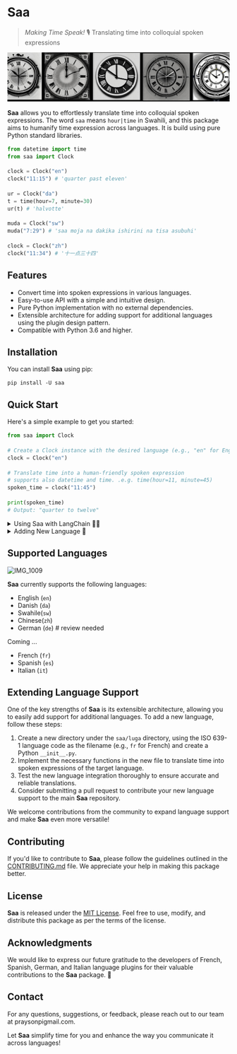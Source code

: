 # Saa
> _Making Time Speak!_ 🎙️
Translating time into colloquial spoken expressions

![Saa OpenJourny](watch.png)

**Saa** allows you to effortlessly translate time into colloquial spoken expressions. The word `saa` means `hour|time` in Swahili, and this package aims to humanify time expression across languages. It is build using pure Python standard libraries.

```python
from datetime import time
from saa import Clock

clock = Clock("en")
clock("11:15") # 'quarter past eleven'

ur = Clock("da")
t = time(hour=7, minute=30)
ur(t) # 'halvotte'

muda = Clock("sw")
muda("7:29") # 'saa moja na dakika ishirini na tisa asubuhi'

clock = Clock("zh")
clock("11:34") # '十一点三十四'

```

## Features

- Convert time into spoken expressions in various languages.
- Easy-to-use API with a simple and intuitive design.
- Pure Python implementation with no external dependencies.
- Extensible architecture for adding support for additional languages using the plugin design pattern.
- Compatible with Python 3.6 and higher.

## Installation

You can install **Saa** using pip:

```shell
pip install -U saa
```

## Quick Start

Here's a simple example to get you started:

```python
from saa import Clock

# Create a Clock instance with the desired language (e.g., "en" for English)
clock = Clock("en")

# Translate time into a human-friendly spoken expression
# supports also datetime and time. .e.g. time(hour=11, minute=45)
spoken_time = clock("11:45")

print(spoken_time)
# Output: "quarter to twelve"
```

<details>
  <summary>Using Saa with LangChain 🦜🔗</summary>

```python
from datetime import datetime
from langchain.agents import initialize_agent, Tool
from langchain.agents import AgentType
from langchain.llms import OpenAI
from langchain import SerpAPIWrapper
from saa import Clock

search = SerpAPIWrapper()
clock = Clock("en")

tools = [
    Tool(
        name="Search",
        func=search.run,
        description="useful for when you need to answer questions about current events",
    ),
    Tool(
        name="Saa",
        func=lambda x:  f"It is {clock(datetime.now())}",
        description=("A Current Timer teller. Use this more s about what is current "
                     "time, like 'what time is it?' or 'what is the current clock?'"),
        return_direct=False,
    ),
]

agent = initialize_agent(
    tools,
    OpenAI(temperature=0),
    agent=AgentType.ZERO_SHOT_REACT_DESCRIPTION,
    verbose=True,
)

if __name__ == "__main__":

    user_input = input("Human: ") 
    print(agent.run(user_input))
  ```
Example: 
Prompt: `How many minutes are left before it is a quarter past twelve? Think step by step` 

![image](https://github.com/Proteusiq/saa/assets/14926709/5244c159-5fc3-4ac6-a9fa-829f9cf6ece6)

</details>

<details>
  <summary>Adding New Language 💾</summary>

Using `Kiswahili` as an example of how to add a new language
 1. Create a folder under `saa/luga` directory, using the ISO 639-1 language code, with dunder init python file.
 ```bash
 mkdir saa/luga/sw && touch saa/luga/sw/__init__.py
 ```

 2. Contents of  `__init__.py` must have the following pattern
 ```python
from dataclasses import dataclass
from saa.core.language import Luga


@dataclass(init=False, eq=False, repr=False, frozen=False)
class LanguageName(Luga):
    ...

class Language(LanguageName):
    pass
 ```

So for `Swahili` the skeleton of `saa/luga/sw/__init__.py` would be:

```python
...

@dataclass(init=False, eq=False, repr=False, frozen=False)
class Swahili(Luga):
    ...

class Language(Swahili):
    pass
...
```

Since we are implementing `Luga`, our tasks now are to implement both the properties (`time`, `number_connector`, `connect_format`) and static methods (`time_logic`, `post_logic`).

In Swahili `class`, time is expressed in terms of hour first and then minutes. time_indicator is a placeholder for whatever changing logic, e.g. minute or minutes. For Swahili the logic is what part of the day it is, morning, noon, evenning or night.

```python
time = {
    "past": "saa {hour} na dakika {minute} time_indicator",
    "to": "saa {hour} kasoro dakika {minute} time_indicator",
    0: "saa {hour} time_indicator",
    15: "saa {hour} na robo time_indicator",
    45: "saa {hour} kasorobo time_indicator",
    30: "saa {hour} na nusu time_indicator",
}
```

The numbers connector is Swahili is `na`, and the connection format is "{tens_digits @ index 0} {[number_connector] @ index 1} {ones_digits @ index 2}"

```python
number_connector = "na"
connect_format = "{0} {1} {2}"
```

Given the implementations of Numbers converter, will include 11-19 even though we could deduced them as in 20-50s. The numbers are as following:

```python
numbers = {
    0: "sifuri",
    1: "moja",
    2: "mbili",
    3: "tatu",
    4: "nne",
    5: "tano",
    6: "sita",
    7: "saba",
    8: "nane",
    9: "tisa",
    10: "kumi",
    11: "kumi na moja",
    12: "kumi na mbili",
    13: "kumi na tatu",
    14: "kumi na nne",
    15: "kumi na tano",
    16: "kumi na sita",
    17: "kumi na saba",
    18: "kumi na nane",
    19: "kumi na tisa",
    20: "ishirini",
    30: "thelathini",
    40: "arobaini",
    50: "hamsini",
}
```

The major task is on time logic. In Swahili, 7 AM is the first hour in the morning (asubuhi), while 7 PM is the first hour in the evenning (jioni). 6 AM is the 12th hour in the morning ( asubuhi), while 6 PM is the 12th hour in the evenning(jioni).

```python
"""
 0 - 11 asubuhi 
 12 - 15 mchana 
 16 - 19 jioni
 20 - 23 usiku 
"""

day_divisions = {
        0: "asubuhi",
        1: "asubuhi",
        2: "asubuhi",
        3: "asubuhi",
        4: "asubuhi",
        5: "asubuhi",
        6: "asubuhi",
        7: "asubuhi",
        8: "asubuhi",
        9: "asubuhi",
        10: "asubuhi",
        11: "asubuhi",
        12: "mchana",
        13: "mchana",
        14: "mchana",
        15: "mchana",
        16: "jioni",
        17: "jioni",
        18: "jioni",
        19: "jioni",
        20: "usiku",
        21: "usiku",
        22: "usiku",
        23: "usiku",
    }

    @staticmethod
    def post_logic(text: str) -> str:
        return text
```

Time to write tests. Duplicate English or Danish test_number and test_clock folders, and replace them with new language. See Swahili tests. 

</details>


## Supported Languages
![IMG_1009](https://github.com/Proteusiq/saa/assets/14926709/8562ac6e-eef6-4912-bfe8-b74141010f23)

**Saa** currently supports the following languages:

- English (`en`)
- Danish (`da`)
- Swahile(`sw`)
- Chinese(`zh`)
- German (`de`) # review needed

Coming ...
- French (`fr`)
- Spanish (`es`)
- Italian (`it`)

## Extending Language Support

One of the key strengths of **Saa** is its extensible architecture, allowing you to easily add support for additional languages. To add a new language, follow these steps:

1. Create a new directory under the `saa/luga` directory, using the ISO 639-1 language code as the filename (e.g., `fr` for French) and create a Python `__init__.py`.
2. Implement the necessary functions in the new file to translate time into spoken expressions of the target language.
3. Test the new language integration thoroughly to ensure accurate and reliable translations.
4. Consider submitting a pull request to contribute your new language support to the main **Saa** repository.

We welcome contributions from the community to expand language support and make **Saa** even more versatile!

## Contributing

If you'd like to contribute to **Saa**, please follow the guidelines outlined in the [CONTRIBUTING.md](https://github.com/your-username/saa/blob/main/CONTRIBUTING.md) file. We appreciate your help in making this package better.

## License

**Saa** is released under the [MIT License](https://github.com/your-username/saa/blob/main/LICENSE). Feel free to use, modify, and distribute this package as per the terms of the license.

## Acknowledgments

We would like to express our future gratitude to the developers of French, Spanish, German, and Italian language plugins for their valuable contributions to the **Saa** package. 🤣

## Contact

For any questions, suggestions, or feedback, please reach out to our team at praysonpi<at>gmail.com.

Let **Saa** simplify time for you and enhance the way you communicate it across languages!
